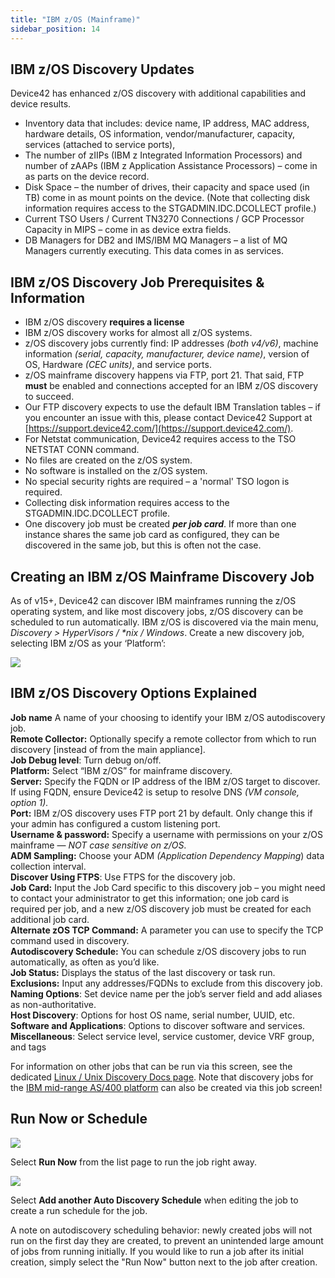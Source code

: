 ```yaml
---
title: "IBM z/OS (Mainframe)"
sidebar_position: 14
---
```


## IBM z/OS Discovery Updates

Device42 has enhanced z/OS discovery with additional capabilities and device results.

- Inventory data that includes: device name, IP address, MAC address, hardware details, OS information, vendor/manufacturer, capacity, services (attached to service ports),
- The number of zIIPs (IBM z Integrated Information Processors) and number of zAAPs (IBM z Application Assistance Processors) – come in as parts on the device record.
- Disk Space – the number of drives, their capacity and space used (in TB) come in as mount points on the device. (Note that collecting disk information requires access to the STGADMIN.IDC.DCOLLECT profile.)
- Current TSO Users / Current TN3270 Connections / GCP Processor Capacity in MIPS – come in as device extra fields.
- DB Managers for DB2 and IMS/IBM MQ Managers – a list of MQ Managers currently executing. This data comes in as services.

## IBM z/OS Discovery Job Prerequisites & Information

- IBM z/OS discovery **requires a license**
- IBM z/OS discovery works for almost all z/OS systems.
- z/OS discovery jobs currently find: IP addresses _(both v4/v6)_, machine information _(serial, capacity, manufacturer, device name)_, version of OS, Hardware _(CEC units)_, and service ports.
- z/OS mainframe discovery happens via FTP, port 21. That said, FTP **must** be enabled and connections accepted for an IBM z/OS discovery to succeed.
- Our FTP discovery expects to use the default IBM Translation tables – if you encounter an issue with this, please contact Device42 Support at [https://support.device42.com/](https://support.device42.com/).
- For Netstat communication, Device42 requires access to the TSO NETSTAT CONN command.
- No files are created on the z/OS system.
- No software is installed on the z/OS system.
- No special security rights are required – a 'normal' TSO logon is required.
- Collecting disk information requires access to the STGADMIN.IDC.DCOLLECT profile.
- One discovery job must be created _**per job card**_. If more than one instance shares the same job card as configured, they can be discovered in the same job, but this is often not the case.

## Creating an IBM z/OS Mainframe Discovery Job

As of v15+, Device42 can discover IBM mainframes running the z/OS operating system, and like most discovery jobs, z/OS discovery can be scheduled to run automatically. IBM z/OS is discovered via the main menu, _Discovery > HyperVisors / \*nix / Windows_. Create a new discovery job, selecting IBM z/OS as your ‘Platform’: 

![](/assets/images/D42-25427_z-OS-AD-page.png)

## IBM z/OS Discovery Options Explained

**Job name** A name of your choosing to identify your IBM z/OS autodiscovery job.  
**Remote Collector:** Optionally specify a remote collector from which to run discovery \[instead of from the main appliance\].  
**Job Debug level**: Turn debug on/off.  
**Platform:** Select “IBM z/OS” for mainframe discovery.  
**Server:** Specify the FQDN or IP address of the IBM z/OS target to discover. If using FQDN, ensure Device42 is setup to resolve DNS _(VM console, option 1)._  
**Port:** IBM z/OS discovery uses FTP port 21 by default. Only change this if your admin has configured a custom listening port.  
**Username & password:** Specify a username with permissions on your z/OS mainframe — _NOT case sensitive on z/OS_.  
**ADM Sampling:** Choose your ADM _(Application Dependency Mapping_) data collection interval.  
**Discover Using FTPS**: Use FTPS for the discovery job.  
**Job Card:** Input the Job Card specific to this discovery job – you might need to contact your administrator to get this information; one job card is required per job, and a new z/OS discovery job must be created for each additional job card.  
**Alternate zOS TCP Command:** A parameter you can use to specify the TCP command used in discovery.  
**Autodiscovery Schedule:** You can schedule z/OS discovery jobs to run automatically, as often as you’d like.  
**Job Status:** Displays the status of the last discovery or task run.  
**Exclusions:** Input any addresses/FQDNs to exclude from this discovery job.  
**Naming Options**: Set device name per the job’s server field and add aliases as non-authoritative.  
**Host Discovery**: Options for host OS name, serial number, UUID, etc.  
**Software and Applications**: Options to discover software and services.  
**Miscellaneous**: Select service level, service customer, device VRF group, and tags

For information on other jobs that can be run via this screen, see the dedicated [Linux / Unix Discovery Docs page](auto-discovery/linux-unix-server-auto-discovery.md). Note that discovery jobs for the [IBM mid-range AS/400 platform](auto-discovery/ibm-i-as400.md) can also be created via this job screen!

## Run Now or Schedule

![](/assets/images/image-700x115.png)

Select **Run Now** from the list page to run the job right away.

![](/assets/images/AD_Blade-Discovery-Run-Schedule.png)

Select **Add another Auto Discovery Schedule** when editing the job to create a run schedule for the job.

A note on autodiscovery scheduling behavior: newly created jobs will not run on the first day they are created, to prevent an unintended large amount of jobs from running initially. If you would like to run a job after its initial creation, simply select the "Run Now" button next to the job after creation.
